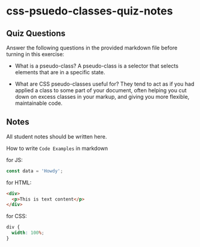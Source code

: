 # css-psuedo-classes-quiz-notes

## Quiz Questions

Answer the following questions in the provided markdown file before turning in this exercise:

- What is a pseudo-class?
  A pseudo-class is a selector that selects elements that are in a specific state.

- What are CSS pseudo-classes useful for?
  They tend to act as if you had applied a class to some part of your document, often helping you cut down on excess classes in your markup, and giving you more flexible, maintainable code.

## Notes

All student notes should be written here.

How to write `Code Examples` in markdown

for JS:

```javascript
const data = 'Howdy';
```

for HTML:

```html
<div>
  <p>This is text content</p>
</div>
```

for CSS:

```css
div {
  width: 100%;
}
```
